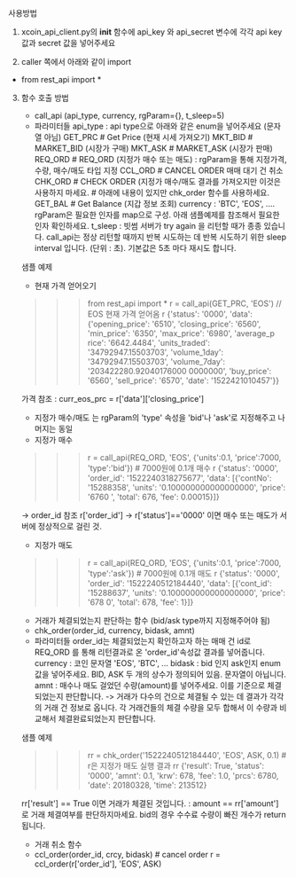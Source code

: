 사용방법


1) xcoin_api_client.py의 __init__ 함수에 api_key 와 api_secret 변수에 각각 api key값과 secret 값을 넣어주세요

2) caller 쪽에서 아래와 같이 import
 - from rest_api import *
 
3) 함수 호출 방법 
	- call_api (api_type, currency, rgParam={}, t_sleep=5)
	- 파라미터들
		api_type : api type으로 아래와 같은 enum을 넣어주세요 (문자열 아님)
			GET_PRC		# Get Price (현재 시세 가져오기)
			MKT_BID		# MARKET_BID (시장가 구매)
			MKT_ASK		# MARKET_ASK (시장가 판매)
			REQ_ORD		# REQ_ORD	 (지정가 매수 또는 매도) : rgParam을 통해 지정가격, 수량, 매수/매도 타입 지정
			CCL_ORD		# CANCEL ORDER  매매 대기 건 취소
			CHK_ORD		# CHECK ORDER (지정가 매수/매도 결과를 가져오지만 이것은 사용하지 마세요. 
						# 아래에 내용이 있지만 chk_order 함수를 사용하세요. 
			GET_BAL		# Get Balance (지갑 정보 조회)
		currency : 'BTC', 'EOS', ....
		rgParam은 필요한 인자를 map으로 구성. 아래 샘플예제를 참조해서 필요한 인자 확인하세요.
		t_sleep : 빗썸 서버가 try again 을 리턴할 때가 종종 있습니다.  call_api는 정상 리턴할 때까지 반복 시도하는 데 
				  반복 시도하기 위한 sleep interval 입니다. (단위 : 초). 기본값은 5초 마다 재시도 합니다.

	샘플 예제
	- 현재 가격 얻어오기
	>>> from rest_api import *
	>>> r = call_api(GET_PRC, 'EOS')		// EOS 현재 가격 얻어옴
	>>> r
	{'status': '0000', 'data': {'opening_price': '6510', 'closing_price': '6560', 'min_price': '6350', 'max_price': '6980', 'average_p
	rice': '6642.4484', 'units_traded': '34792947.15503703', 'volume_1day': '34792947.15503703', 'volume_7day': '203422280.92040176000
	0000000', 'buy_price': '6560', 'sell_price': '6570', 'date': '1522421010457'}}

	가격 참조 : curr_eos_prc =  r['data']['closing_price']

	- 지정가 매수/매도 는 rgParam의 'type' 속성을 'bid'나 'ask'로 지정해주고 나머지는 동일
	- 지정가 매수
	>>> r = call_api(REQ_ORD, 'EOS', {'units':0.1, 'price':7000, 'type':'bid'})		# 7000원에 0.1개 매수 
	>>> r
	{'status': '0000', 'order_id': '1522240318275677', 'data': [{'contNo': '15288358', 'units': '0.100000000000000000', 'price': '6760
	', 'total': 676, 'fee': 0.00015}]}

	-> order_id 참조 r['order_id']
	-> r['status']=='0000' 이면 매수 또는 매도가 서버에 정상적으로 걸린 것.
	
	- 지정가 매도
	>>> r = call_api(REQ_ORD, 'EOS', {'units':0.1, 'price':7000, 'type':'ask'})		# 7000원에 0.1개 매도 
	>>> r
	{'status': '0000', 'order_id': '1522240512184440', 'data': [{'cont_id': '15288637', 'units': '0.100000000000000000', 'price': '678
	0', 'total': 678, 'fee': 1}]}
	

	- 거래가 체결되었는지 판단하는 함수 (bid/ask type까지 지정해주어야 됨)
	- chk_order(order_id, currency, bidask, amnt)
	- 파라미터들
		order_id는 체결되었는지 확인하고자 하는 매매 건 id로 REQ_ORD 를 통해 리턴결과로 온 'order_id'속성값 결과를 넣어줍니다.
		currency : 코인 문자열 'EOS', 'BTC', ...
		bidask :  bid 인지 ask인지 enum 값을 넣어주세요. BID, ASK   두 개의 상수가 정의되어 있음. 문자열이 아닙니다.
		amnt   :  매수나 매도 걸었던 수량(amount)를 넣어주세요. 이를 기준으로 체결되었는지 판단합니다. 
		  -> 거래가 다수의 건으로 체결될 수 있는 데 결과가 각각의 거래 건 정보로 옵니다. 각 거래건들의 체결 수량을 모두 합해서
		     이 수량과 비교해서 체결완료되었는지 판단합니다. 

	샘플 예제
	>>> rr = chk_order('1522240512184440', 'EOS', ASK, 0.1)	# r은 지정가 매도 실행 결과
	>>> rr
	{'result': True, 'status': '0000', 'amnt': 0.1, 'krw': 678, 'fee': 1.0, 'prcs': 6780, 'date': 20180328, 'time': 213512}

	rr['result'] == True 이면 거래가 체결된 것입니다.
	 : amount == rr['amount'] 로 거래 체결여부를 판단하지마세요. bid의 경우 수수료 수량이 빠진 개수가 return 됩니다.
	
	- 거래 취소 함수
	- ccl_order(order_id, crcy, bidask)		# cancel order
	r = ccl_order(r['order_id'], 'EOS', ASK)
	
	
